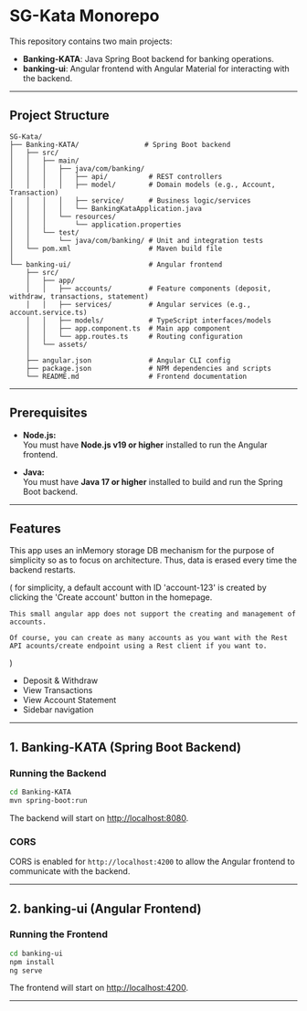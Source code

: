 # SG-Kata Monorepo

This repository contains two main projects:

- **Banking-KATA**: Java Spring Boot backend for banking operations.
- **banking-ui**: Angular frontend with Angular Material for interacting with the backend.

---

## Project Structure

```
SG-Kata/
├── Banking-KATA/                # Spring Boot backend
│   ├── src/
│   │   ├── main/
│   │   │   ├── java/com/banking/
│   │   │   │   ├── api/          # REST controllers
│   │   │   │   ├── model/        # Domain models (e.g., Account, Transaction)
│   │   │   │   ├── service/      # Business logic/services
│   │   │   │   └── BankingKataApplication.java
│   │   │   └── resources/
│   │   │       └── application.properties
│   │   └── test/
│   │       └── java/com/banking/ # Unit and integration tests
│   └── pom.xml                   # Maven build file
│
└── banking-ui/                   # Angular frontend
    ├── src/
    │   ├── app/
    │   │   ├── accounts/         # Feature components (deposit, withdraw, transactions, statement)
    │   │   ├── services/         # Angular services (e.g., account.service.ts)
    │   │   ├── models/           # TypeScript interfaces/models
    │   │   ├── app.component.ts  # Main app component
    │   │   └── app.routes.ts     # Routing configuration
    │   └── assets/
    │
    ├── angular.json              # Angular CLI config
    ├── package.json              # NPM dependencies and scripts
    └── README.md                 # Frontend documentation
```

---

## Prerequisites

- **Node.js:**  
  You must have **Node.js v19 or higher** installed to run the Angular frontend.

- **Java:**  
  You must have **Java 17 or higher** installed to build and run the Spring Boot backend.

---


## Features

This app uses an inMemory storage DB mechanism for the purpose of simplicity so as to focus on architecture.
Thus, data is erased every time the backend restarts.

  ( 
    for simplicity, a default account with ID 'account-123' is created by clicking the 'Create account' button in the homepage.

    This small angular app does not support the creating and management of accounts.

    Of course, you can create as many accounts as you want with the Rest API acounts/create endpoint using a Rest client if you want to.
  )
- Deposit & Withdraw
- View Transactions
- View Account Statement
- Sidebar navigation

---

## 1. Banking-KATA (Spring Boot Backend)

### Running the Backend

```sh
cd Banking-KATA
mvn spring-boot:run
```

The backend will start on [http://localhost:8080](http://localhost:8080).

### CORS

CORS is enabled for `http://localhost:4200` to allow the Angular frontend to communicate with the backend.

---

## 2. banking-ui (Angular Frontend)

### Running the Frontend

```sh
cd banking-ui
npm install
ng serve
```

The frontend will start on [http://localhost:4200](http://localhost:4200).

---

